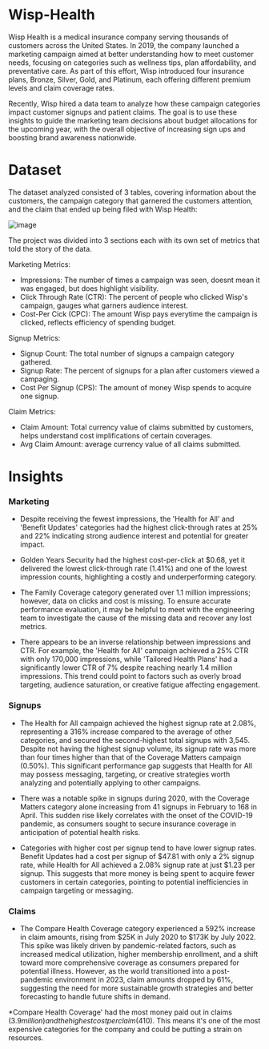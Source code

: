 # Wisp-Health

Wisp Health is a medical insurance company serving thousands of customers across the United States. In 2019, the company launched a marketing campaign aimed at better understanding how to meet customer needs, focusing on categories such as wellness tips, plan affordability, and preventative care. As part of this effort, Wisp introduced four insurance plans, Bronze, Silver, Gold, and Platinum, each offering different premium levels and claim coverage rates.

Recently, Wisp hired a data team to analyze how these campaign categories impact customer signups and patient claims. The goal is to use these insights to guide the marketing team decisions about budget allocations for the upcoming year, with the overall objective of increasing sign ups and boosting brand awareness nationwide.

# Dataset
The dataset analyzed consisted of 3 tables, covering information about the customers, the campaign category that garnered the customers attention, and the claim that ended up being filed with Wisp Health:

![image](https://github.com/user-attachments/assets/06cdb1bc-e4d9-4e11-add0-4c89dd5638ba)

The  project was divided into 3 sections each with its own set of metrics that told the story of the data.

Marketing Metrics:

* Impressions: The number of times a campaign was seen, doesnt mean it was engaged, but does highlight visibility. 
* Click Through Rate (CTR): The percent of people who clicked Wisp's campaign, gauges what garners audience interest.
* Cost-Per Cick (CPC): The amount Wisp pays everytime the campaign is clicked, reflects efficiency of spending budget.

Signup Metrics:

* Signup Count: The total number of signups a campaign category gathered.
* Signup Rate: The percent of signups for a plan after customers viewed a campaging. 
* Cost Per Signup (CPS): The amount of money Wisp spends to acquire one signup.

Claim Metrics:

* Claim Amount: Total currency value of claims submitted by customers, helps understand cost implifications of certain coverages.
* Avg Claim Amount: average currency value of all claims submitted.

# Insights

### Marketing

* Despite receiving the fewest impressions, the 'Health for All' and 'Benefit Updates' categories had the highest click-through rates at 25% and 22% indicating strong audience interest and potential for greater impact.

* Golden Years Security had the highest cost-per-click at $0.68, yet it delivered the lowest click-through rate (1.41%) and one of the lowest impression counts, highlighting a costly and underperforming category.

* The Family Coverage category generated over 1.1 million impressions; however, data on clicks and cost is missing. To ensure accurate performance evaluation, it may be helpful to meet with the engineering team to investigate the cause of the missing data and recover any lost metrics.

* There appears to be an inverse relationship between impressions and CTR. For example, the 'Health for All' campaign achieved a 25% CTR with only 170,000 impressions, while 'Tailored Health Plans' had a significantly lower CTR of 7% despite reaching nearly 1.4 million impressions. This trend could point to factors such as overly broad targeting, audience saturation, or creative fatigue affecting engagement.

### Signups

* The Health for All campaign achieved the highest signup rate at 2.08%, representing a 316% increase compared to the average of other categories, and secured the second-highest total signups with 3,545. Despite not having the highest signup volume, its signup rate was more than four times higher than that of the Coverage Matters campaign (0.50%). This significant performance gap suggests that Health for All may possess messaging, targeting, or creative strategies worth analyzing and potentially applying to other campaigns.

* There was a notable spike in signups during 2020, with the Coverage Matters category alone increasing from 41 signups in February to 168 in April. This sudden rise likely correlates with the onset of the COVID-19 pandemic, as consumers sought to secure insurance coverage in anticipation of potential health risks.

* Categories with higher cost per signup tend to have lower signup rates. Benefit Updates had a cost per signup of $47.81 with only a 2% signup rate, while Health for All achieved a 2.08% signup rate at just $1.23 per signup. This suggests that more money is being spent to acquire fewer customers in certain categories, pointing to potential inefficiencies in campaign targeting or messaging.

### Claims

* The Compare Health Coverage category experienced a 592% increase in claim amounts, rising from $25K in July 2020 to $173K by July 2022. This spike was likely driven by pandemic-related factors, such as increased medical utilization, higher membership enrollment, and a shift toward more comprehensive coverage as consumers prepared for potential illness. However, as the world transitioned into a post-pandemic environment in 2023, claim amounts dropped by 61%, suggesting the need for more sustainable growth strategies and better forecasting to handle future shifts in demand.

*Compare Health Coverage' had the most money paid out in claims ($3.9 million) and the highest cost per claim ($410). This means it's one of the most expensive categories for the company and could be putting a strain on resources.








